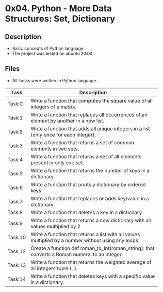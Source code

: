 # 0x04. Python - More Data Structures: Set, Dictionary

## Description
- Basic concepts of Python language.
- The project was tested on ubuntu 20.04

## Files
- All Tasks were written in Python language.

| Task | Description |
| ---- | ----------- |
| Task:0 | Write a function that computes the square value of all integers of a matrix. |
| Task:1 | Write a function that replaces all occurrences of an element by another in a new list. |
| Task:2 | Write a function that adds all unique integers in a list (only once for each integer). |
| Task:3 | Write a function that returns a set of common elements in two sets. |
| Task:4 | Write a function that returns a set of all elements present in only one set. |
| Task:5 | Write a function that returns the number of keys in a dictionary. |
| Task:6 | Write a function that prints a dictionary by ordered keys. |
| Task:7 | Write a function that replaces or adds key/value in a dictionary. |
| Task:8 | Write a function that deletes a key in a dictionary. |
| Task:9 | Write a function that returns a new dictionary with all values multiplied by 2 |
| Task:10 | Write a function that returns a list with all values multiplied by a number without using any loops. |
| Task:12 | Create a function def roman_to_int(roman_string): that converts a Roman numeral to an integer. |
| Task:13 | Write a function that returns the weighted average of all integers tuple (<score>, <weight>) |
| Task:14 | Write a function that deletes keys with a specific value in a dictionary. |
